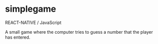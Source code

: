 ﻿# simplegame
REACT-NATIVE / JavaScript

A small game where the computer tries to guess a number that the player has entered.
